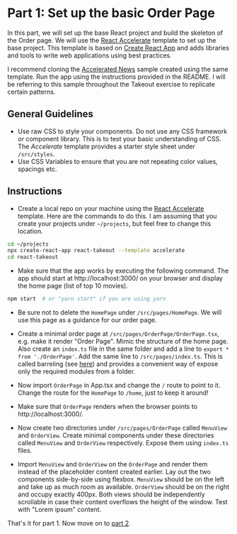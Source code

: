 # Part 1: Set up the basic Order Page

In this part, we will set up the base React project and build the skeleton of
the Order page. We will use the
[React Accelerate](https://github.com/PublicisSapient/cra-template-accelerate)
template to set up the base project. This template is based on
[Create React App](https://github.com/facebook/create-react-app) and adds
libraries and tools to write web applications using best practices.

I recommend cloning the
[Accelerated News](https://github.com/PublicisSapient/accelerated-news) sample
created using the same template. Run the app using the instructions provided in
the README. I will be referring to this sample throughout the Takeout exercise
to replicate certain patterns.

## General Guidelines

- Use raw CSS to style your components. Do not use any CSS framework or
  component library. This is to test your basic understanding of CSS. The
  _Accelerate_ template provides a starter style sheet under `/src/styles`.
- Use CSS Variables to ensure that you are not repeating color values, spacings
  etc.

## Instructions

- Create a local repo on your machine using the
  [React Accelerate](https://github.com/PublicisSapient/cra-template-accelerate)
  template. Here are the commands to do this. I am assuming that you create your
  projects under `~/projects`, but feel free to change this location.

```sh
cd ~/projects
npx create-react-app react-takeout --template accelerate
cd react-takeout
```

- Make sure that the app works by executing the following command. The app
  should start at http://localhost:3000/ on your browser and display the home
  page (list of top 10 movies).

```sh
npm start  # or "yarn start" if you are using yarn
```

- Be sure not to delete the `HomePage` under `/src/pages/HomePage`. We will use
  this page as a guidance for our order page.

- Create a minimal order page at `/src/pages/OrderPage/OrderPage.tsx`, e.g. make
  it render "Order Page". Mimic the structure of the home page. Also create an
  `index.ts` file in the same folder and add a line to
  `export * from './OrderPage'`. Add the same line to `/src/pages/index.ts`.
  This is called barreling (see
  [here](https://basarat.gitbook.io/typescript/main-1/barrel)) and provides a
  convenient way of expose only the required modules from a folder.

- Now import `OrderPage` in App.tsx and change the `/` route to point to it.
  Change the route for the `HomePage` to `/home`, just to keep it around!

- Make sure that `OrderPage` renders when the browser points to
  http://localhost:3000/.

- Now create two directories under `/src/pages/OrderPage` called `MenuView` and
  `OrderView`. Create minimal components under these directories called
  `MenuView` and `OrderView` respectively. Expose them using `index.ts` files.

- Import `MenuView` and `OrderView` on the `OrderPage` and render them instead
  of the placeholder content created earlier. Lay out the two components
  side-by-side using flexbox. `MenuView` should be on the left and take up as
  much room as available. `OrderView` should be on the right and occupy exactly
  400px. Both views should be independently scrollable in case their content
  overflows the height of the window. Test with "Lorem ipsum" content.

That's it for part 1. Now move on to [part 2](part-2-menu-view.md).
